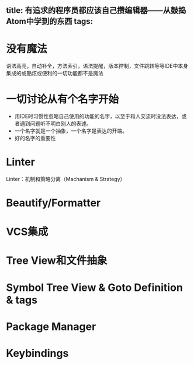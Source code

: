title: 有追求的程序员都应该自己攒编辑器——从鼓捣Atom中学到的东西
tags:
---

# 没有魔法
语法高亮，自动补全，方法索引，语法提醒，版本控制，文件跳转等等IDE中本身集成的或酷炫或便利的一切功能都不是魔法
# 一切讨论从有个名字开始
- 用IDE时习惯性忽略自己使用的功能的名字，以至于和人交流时没法表达，或者遇到问题听不明白别人的表述。
- 一个名字就是一个抽象，一个名字是表达的开端。
- 好的名字的重要性
# Linter
Linter：机制和策略分离（Machanism & Strategy）
# Beautify/Formatter
# VCS集成
# Tree View和文件抽象
# Symbol Tree View & Goto Definition & tags
# Package Manager
# Keybindings
#
